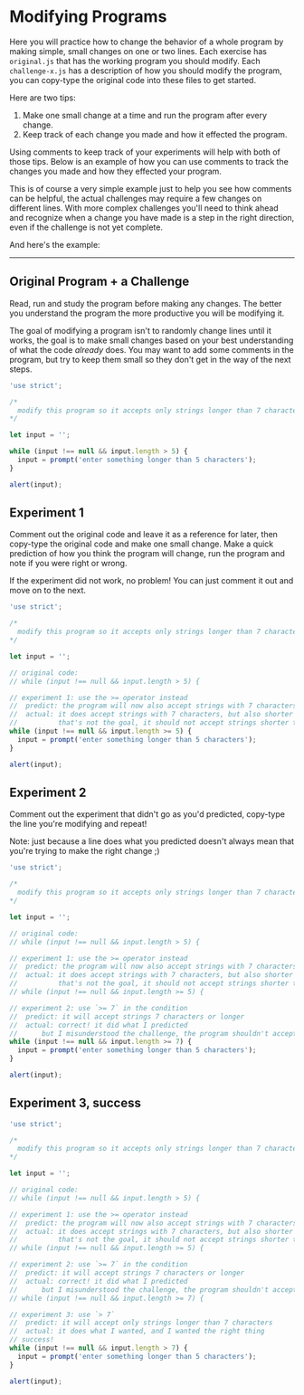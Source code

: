 # Modifying Programs

Here you will practice how to change the behavior of a whole program by making simple, small changes on one or two lines. Each exercise has `original.js` that has the working program you should modify. Each `challenge-x.js` has a description of how you should modify the program, you can copy-type the original code into these files to get started.

Here are two tips:

1. Make one small change at a time and run the program after every change.
2. Keep track of each change you made and how it effected the program.

Using comments to keep track of your experiments will help with both of those tips. Below is an example of how you can use comments to track the changes you made and how they effected your program.

This is of course a very simple example just to help you see how comments can be helpful, the actual challenges may require a few changes on different lines. With more complex challenges you'll need to think ahead and recognize when a change you have made is a step in the right direction, even if the challenge is not yet complete.

And here's the example:

---

## Original Program + a Challenge

Read, run and study the program before making any changes. The better you understand the program the more productive you will be modifying it.

The goal of modifying a program isn't to randomly change lines until it works, the goal is to make small changes based on your best understanding of what the code _already_ does. You may want to add some comments in the program, but try to keep them small so they don't get in the way of the next steps.

```js
'use strict';

/*
  modify this program so it accepts only strings longer than 7 characters
*/

let input = '';

while (input !== null && input.length > 5) {
  input = prompt('enter something longer than 5 characters');
}

alert(input);
```

## Experiment 1

Comment out the original code and leave it as a reference for later, then copy-type the original code and make one small change. Make a quick prediction of how you think the program will change, run the program and note if you were right or wrong.

If the experiment did not work, no problem! You can just comment it out and move on to the next.

```js
'use strict';

/*
  modify this program so it accepts only strings longer than 7 characters
*/

let input = '';

// original code:
// while (input !== null && input.length > 5) {

// experiment 1: use the >= operator instead
//  predict: the program will now also accept strings with 7 characters
//  actual: it does accept strings with 7 characters, but also shorter strings
//          that's not the goal, it should not accept strings shorter than 7
while (input !== null && input.length >= 5) {
  input = prompt('enter something longer than 5 characters');
}

alert(input);
```

## Experiment 2

Comment out the experiment that didn't go as you'd predicted, copy-type the line you're modifying and repeat!

Note: just because a line does what you predicted doesn't always mean that you're trying to make the right change ;)

```js
'use strict';

/*
  modify this program so it accepts only strings longer than 7 characters
*/

let input = '';

// original code:
// while (input !== null && input.length > 5) {

// experiment 1: use the >= operator instead
//  predict: the program will now also accept strings with 7 characters
//  actual: it does accept strings with 7 characters, but also shorter strings
//          that's not the goal, it should not accept strings shorter than 7
// while (input !== null && input.length >= 5) {

// experiment 2: use `>= 7` in the condition
//  predict: it will accept strings 7 characters or longer
//  actual: correct! it did what I predicted
//      but I misunderstood the challenge, the program shouldn't accept length 7
while (input !== null && input.length >= 7) {
  input = prompt('enter something longer than 5 characters');
}

alert(input);
```

## Experiment 3, success

```js
'use strict';

/*
  modify this program so it accepts only strings longer than 7 characters
*/

let input = '';

// original code:
// while (input !== null && input.length > 5) {

// experiment 1: use the >= operator instead
//  predict: the program will now also accept strings with 7 characters
//  actual: it does accept strings with 7 characters, but also shorter strings
//          that's not the goal, it should not accept strings shorter than 7
// while (input !== null && input.length >= 5) {

// experiment 2: use `>= 7` in the condition
//  predict: it will accept strings 7 characters or longer
//  actual: correct! it did what I predicted
//      but I misunderstood the challenge, the program shouldn't accept length 7
// while (input !== null && input.length >= 7) {

// experiment 3: use `> 7`
//  predict: it will accept only strings longer than 7 characters
//  actual: it does what I wanted, and I wanted the right thing
// success!
while (input !== null && input.length > 7) {
  input = prompt('enter something longer than 5 characters');
}

alert(input);
```
